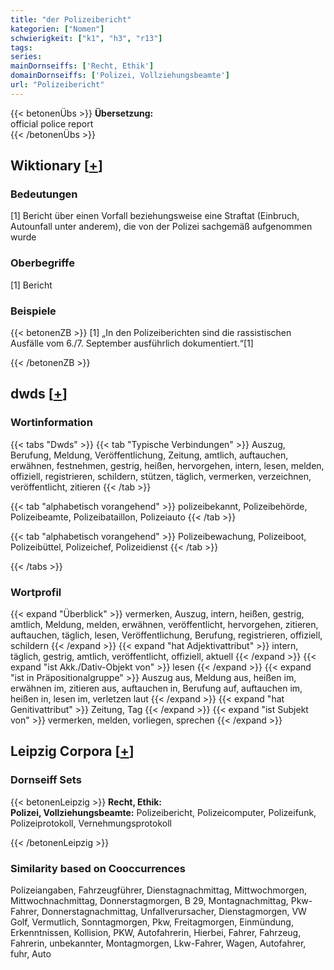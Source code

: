 ```yaml
---
title: "der Polizeibericht"
kategorien: ["Nomen"]
schwierigkeit: ["k1", "h3", "r13"]
tags:
series:
mainDornseiffs: ['Recht, Ethik']
domainDornseiffs: ['Polizei, Vollziehungsbeamte']
url: "Polizeibericht"
---
```


{{< betonenÜbs >}}
**Übersetzung:**  
official police report  
{{< /betonenÜbs >}}

## Wiktionary [[+](https://de.wiktionary.org/wiki/Polizeibericht)]

### Bedeutungen
[1] Bericht über einen Vorfall beziehungsweise eine Straftat (Einbruch, Autounfall unter anderem), die von der Polizei sachgemäß aufgenommen wurde  

### Oberbegriffe
[1] Bericht  

### Beispiele
{{< betonenZB >}}
[1] „In den Polizeiberichten sind die rassistischen Ausfälle vom 6./7. September ausführlich dokumentiert.“[1]  

{{< /betonenZB >}}


## dwds [[+](https://www.dwds.de/wb/Polizeibericht)]

### Wortinformation
{{< tabs "Dwds" >}}
{{< tab "Typische Verbindungen" >}}
Auszug, Berufung, Meldung, Veröffentlichung, Zeitung, amtlich, auftauchen, erwähnen, festnehmen, gestrig, heißen, hervorgehen, intern, lesen, melden, offiziell, registrieren, schildern, stützen, täglich, vermerken, verzeichnen, veröffentlicht, zitieren
{{< /tab >}}

{{< tab "alphabetisch vorangehend" >}}
polizeibekannt, Polizeibehörde, Polizeibeamte, Polizeibataillon, Polizeiauto
{{< /tab >}}

{{< tab "alphabetisch vorangehend" >}}
Polizeibewachung, Polizeiboot, Polizeibüttel, Polizeichef, Polizeidienst
{{< /tab >}}

{{< /tabs >}}

### Wortprofil
{{< expand "Überblick" >}} vermerken, Auszug, intern, heißen, gestrig, amtlich, Meldung, melden, erwähnen, veröffentlicht, hervorgehen, zitieren, auftauchen, täglich, lesen, Veröffentlichung, Berufung, registrieren, offiziell, schildern {{< /expand >}}
{{< expand "hat Adjektivattribut" >}} intern, täglich, gestrig, amtlich, veröffentlicht, offiziell, aktuell {{< /expand >}}
{{< expand "ist Akk./Dativ-Objekt von" >}} lesen {{< /expand >}}
{{< expand "ist in Präpositionalgruppe" >}} Auszug aus, Meldung aus, heißen im, erwähnen im, zitieren aus, auftauchen in, Berufung auf, auftauchen im, heißen in, lesen im, verletzen laut {{< /expand >}}
{{< expand "hat Genitivattribut" >}} Zeitung, Tag {{< /expand >}}
{{< expand "ist Subjekt von" >}} vermerken, melden, vorliegen, sprechen {{< /expand >}}

## Leipzig Corpora [[+](https://corpora.uni-leipzig.de/en/res?word=Polizeibericht&corpusId=deu_newscrawl-public_2018)]

### Dornseiff Sets
{{< betonenLeipzig >}}
**Recht, Ethik:**  
**Polizei, Vollziehungsbeamte:** Polizeibericht, Polizeicomputer, Polizeifunk, Polizeiprotokoll, Vernehmungsprotokoll  

{{< /betonenLeipzig >}}

### Similarity based on Cooccurrences
Polizeiangaben, Fahrzeugführer, Dienstagnachmittag, Mittwochmorgen, Mittwochnachmittag, Donnerstagmorgen, B 29, Montagnachmittag, Pkw-Fahrer, Donnerstagnachmittag, Unfallverursacher, Dienstagmorgen, VW Golf, Vermutlich, Sonntagmorgen, Pkw, Freitagmorgen, Einmündung, Erkenntnissen, Kollision, PKW, Autofahrerin, Hierbei, Fahrer, Fahrzeug, Fahrerin, unbekannter, Montagmorgen, Lkw-Fahrer, Wagen, Autofahrer, fuhr, Auto

